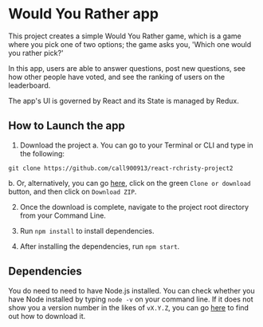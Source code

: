 # Would You Rather app


This project creates a simple Would You Rather game, which is a game where you pick one of two options; the game asks you, 'Which one would you rather pick?'

In this app, users are able to answer questions, post new questions,  see how other people have voted, and see the ranking of users on the leaderboard.

The app's UI is governed by React and its State is managed by Redux.


## How to Launch the app

1. Download the project
a. You can go to your Terminal or CLI and type in the following:
```
git clone https://github.com/call900913/react-rchristy-project2
```

b. Or, alternatively, you can go [here](https://github.com/call900913/react-rchristy-project2), click on the green `Clone or download` button, and then click on `Download ZIP`.

2. Once the download is complete, navigate to the project root directory from your Command Line.

3. Run `npm install` to install dependencies.

4. After installing the dependencies, run `npm start`.


## Dependencies

You do need to need to have Node.js installed.
You can check whether you have Node installed by typing `node -v` on your command line.
If it does not show you a version number in the likes of `vX.Y.Z`, you can go [here](https://nodejs.org/en/) to find out how to download it.

